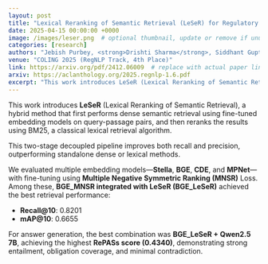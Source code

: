 ```yaml
---
layout: post
title: "Lexical Reranking of Semantic Retrieval (LeSeR) for Regulatory QA"
date: 2025-04-15 00:00:00 +0000
image: /images/leser.png  # optional thumbnail, update or remove if unused
categories: [research]
authors: "Jebish Purbey, <strong>Drishti Sharma</strong>, Siddhant Gupta, Khawaja Murad, Siddartha Pullakhandam, Ram Mohan Rao Kadiyala"
venue: "COLING 2025 (RegNLP Track, 4th Place)"
link: https://arxiv.org/pdf/2412.06009  # replace with actual paper link
arxiv: https://aclanthology.org/2025.regnlp-1.6.pdf
excerpt: "This work introduces LeSeR (Lexical Reranking of Semantic Retrieval), a hybrid retrieval approach that combines dense semantic retrieval—using fine-tuned embedding models on query-passage pairs—with a second-stage reranking via BM25, a classical lexical retrieval method. This decoupled two-stage pipeline enhances both recall and precision, outperforming standalone dense or lexical methods. Multiple embedding models, including Stella, BGE, CDE, and MPNet, were fine-tuned using Multiple Negative Symmetric Ranking (MNSR) Loss, with BGE_MNSR integrated into LeSeR (BGE_LeSeR) yielding the best retrieval performance, achieving Recall@10 of 0.8201 and mAP@10 of 0.6655. For answer generation, the optimal combination was BGE_LeSeR paired with Qwen2.5 7B, attaining the highest RePASs score of 0.4340, reflecting strong performance in entailment, obligation coverage, and minimal contradiction."
---
```


This work introduces **LeSeR** (Lexical Reranking of Semantic Retrieval), a hybrid method that first performs dense semantic retrieval using fine-tuned embedding models on query-passage pairs, and then reranks the results using BM25, a classical lexical retrieval algorithm.

This two-stage decoupled pipeline improves both recall and precision, outperforming standalone dense or lexical methods.

We evaluated multiple embedding models—**Stella**, **BGE**, **CDE**, and **MPNet**—with fine-tuning using **Multiple Negative Symmetric Ranking (MNSR)** Loss. Among these, **BGE_MNSR integrated with LeSeR (BGE_LeSeR)** achieved the best retrieval performance:

- **Recall@10**: 0.8201  
- **mAP@10**: 0.6655  

For answer generation, the best combination was **BGE_LeSeR + Qwen2.5 7B**, achieving the highest **RePASs score (0.4340)**, demonstrating strong entailment, obligation coverage, and minimal contradiction.
